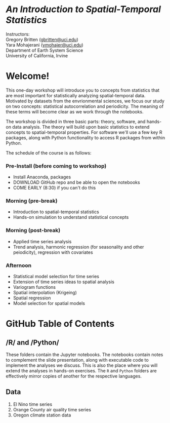 # *An Introduction to Spatial-Temporal Statistics*
Instructors: <br />
Gregory Britten (gbritten@uci.edu) <br />
Yara Mohajerani (ymohajer@uci.edu) <br />
Department of Earth System Science <br />
University of California, Irvine 

# Welcome!
This one-day workshop will introduce you to concepts from statistics that are most important for statistically analyzing spatial-temporal data. Motivated by datasets from the envrionmental sciences, we focus our study on two concepts: statistical autocorrelation and periodicity. The meaning of these terms will become clear as we work through the notebooks.

The workshop is divided in three basic parts: theory, software, and hands-on data analysis. The theory will build upon basic statistics to extend concepts to spatial-temporal properties. For software we'll use a few key R packages, along with Python functionality to access R packages from within Python. 

The schedule of the course is as follows:

### Pre-Install (before coming to workshop) 
- Install Anaconda, packages
- DOWNLOAD GitHub repo and be able to open the notebooks
- COME EARLY (8:30) if you can't do this

### Morning (pre-break)
- Introduction to spatial-temporal statistics
- Hands-on simulation to understand statistical concepts

### Morning (post-break)
- Applied time series analysis
- Trend analysis, harmonic regression (for seasonality and other peiodicity), regression with covariates

### Afternoon
- Statistical model selection for time series
- Extension of time series ideas to spatial analysis
- Variogram functions
- Spatial interpolation (Krigeing)
- Spatial regression
- Model selection for spatial models

# GitHub Table of Contents

## /R/ and /Python/
These folders contain the Jupyter notebooks. The notebooks contain notes to complement the slide presentation, along with executable code to implement the analyses we discuss. This is also the place where you will extend the analyses in hands-on exercises. The ``R`` and ``Python`` folders are effectively mirror copies of another for the respective languages. 

## Data
1. El Nino time series
2. Orange County air quality time series
3. Oregon climate station data
